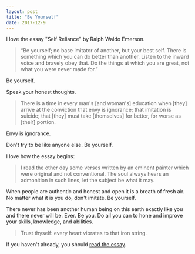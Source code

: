 ```yaml
---
layout: post
title: "Be Yourself"
date: 2017-12-9
---
```

I love the essay "Self Reliance" by Ralph Waldo Emerson.

> “Be yourself; no base imitator of another, but your best self. There is something which you can do better than another. Listen to the inward voice and bravely obey that. Do the things at which you are great, not what you were never made for.”

Be yourself.

Speak your honest thoughts.

> There is a time in every man's [and woman's] education when [they] arrive at the conviction that envy is ignorance; that imitation is suicide; that [they] must take [themselves] for better, for worse as [their] portion.

Envy is ignorance.

Don't try to be like anyone else. Be yourself.

I love how the essay begins:

> I read the other day some verses written by an eminent painter which
were original and not conventional. The soul always hears an admonition
in such lines, let the subject be what it may.

When people are authentic and honest and open it is a breath of fresh air. No matter what it is you do, don't imitate. Be yourself.

There never has been another human being on this earth exactly like you and there never will be. Ever. Be you. Do all you can to hone and improve your skills, knowledge, and abilities.

> Trust thyself: every heart vibrates to that iron string.

If you haven't already, you should [read the essay](https://math.dartmouth.edu/~doyle/docs/self/self.pdf).
